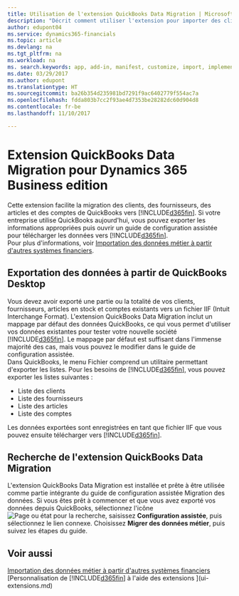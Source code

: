 ```yaml
---
title: Utilisation de l'extension QuickBooks Data Migration | Microsoft Docs
description: "Décrit comment utiliser l'extension pour importer des clients, des fournisseurs, des articles, et des comptes de QuickBooks Desktop à Dynamics 365 for Financials."
author: edupont04
ms.service: dynamics365-financials
ms.topic: article
ms.devlang: na
ms.tgt_pltfrm: na
ms.workload: na
ms. search.keywords: app, add-in, manifest, customize, import, implement
ms.date: 03/29/2017
ms.author: edupont
ms.translationtype: HT
ms.sourcegitcommit: ba26b354d235981bd7291f9ac6402779f554ac7a
ms.openlocfilehash: fdda803b7cc2f93ae4d7353be28282dc60d904d8
ms.contentlocale: fr-be
ms.lasthandoff: 11/10/2017

---
```

# <a name="the-quickbooks-data-migration-extension-for-dynamics-365-business-edition"></a>Extension QuickBooks Data Migration pour Dynamics 365 Business edition
Cette extension facilite la migration des clients, des fournisseurs, des articles et des comptes de QuickBooks vers [!INCLUDE[d365fin](includes/d365fin_md.md)]. Si votre entreprise utilise QuickBooks aujourd'hui, vous pouvez exporter les informations appropriées puis ouvrir un guide de configuration assistée pour télécharger les données vers [!INCLUDE[d365fin](includes/d365fin_md.md)].  
Pour plus d'informations, voir [Importation des données métier à partir d'autres systèmes financiers](upload-data.md).

## <a name="exporting-data-from-quickbooks-desktop"></a>Exportation des données à partir de QuickBooks Desktop
Vous devez avoir exporté une partie ou la totalité de vos clients, fournisseurs, articles en stock et comptes existants vers un fichier IIF (Intuit Interchange Format). L'extension QuickBooks Data Migration inclut un mappage par défaut des données QuickBooks, ce qui vous permet d'utiliser vos données existantes pour tester votre nouvelle société [!INCLUDE[d365fin](includes/d365fin_md.md)]. Le mappage par défaut est suffisant dans l'immense majorité des cas, mais vous pouvez le modifier dans le guide de configuration assistée.  
Dans QuickBooks, le menu Fichier comprend un utilitaire permettant d'exporter les listes. Pour les besoins de [!INCLUDE[d365fin](includes/d365fin_md.md)], vous pouvez exporter les listes suivantes :

* Liste des clients  
* Liste des fournisseurs  
* Liste des articles  
* Liste des comptes  

Les données exportées sont enregistrées en tant que fichier IIF que vous pouvez ensuite télécharger vers [!INCLUDE[d365fin](includes/d365fin_md.md)].

## <a name="finding-the-quickbooks-data-migration-extension"></a>Recherche de l'extension QuickBooks Data Migration
L'extension QuickBooks Data Migration est installée et prête à être utilisée comme partie intégrante du guide de configuration assistée Migration des données. Si vous êtes prêt à commencer et que vous avez exporté vos données depuis QuickBooks, sélectionnez l'icône ![Page ou état pour la recherche](media/ui-search/search_small.png "Page ou état pour la recherche"), saisissez **Configuration assistée**, puis sélectionnez le lien connexe. Choisissez **Migrer des données métier**, puis suivez les étapes du guide.  

## <a name="see-also"></a>Voir aussi
[Importation des données métier à partir d'autres systèmes financiers](upload-data.md)  
[Personnalisation de [!INCLUDE[d365fin](includes/d365fin_md.md)] à l'aide des extensions ](ui-extensions.md)  

